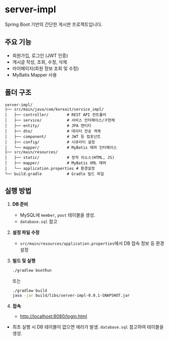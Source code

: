 # server-impl

Spring Boot 기반의 간단한 게시판 프로젝트입니다.

## 주요 기능
- 회원가입, 로그인 (JWT 인증)
- 게시글 작성, 조회, 수정, 삭제
- 마이페이지(회원 정보 조회 및 수정)
- MyBatis Mapper 사용

## 폴더 구조
```
server-impl/
├── src/main/java/com/koreait/service_impl/
│   ├── controller/        # REST API 컨트롤러
│   ├── service/           # 서비스 인터페이스/구현체
│   ├── entity/            # JPA 엔티티
│   ├── dto/               # 데이터 전송 객체
│   ├── component/         # JWT 등 컴포넌트
│   ├── config/            # 시큐리티 설정
│   └── mapper/            # MyBatis 매퍼 인터페이스
├── src/main/resources/
│   ├── static/            # 정적 리소스(HTML, JS)
│   ├── mapper/            # MyBatis XML 매퍼
│   └── application.properties # 환경설정
└── build.gradle           # Gradle 빌드 파일
```

## 실행 방법

1. **DB 준비**
   - MySQL에 `member`, `post` 테이블을 생성.
   - `database.sql` 참고

2. **설정 파일 수정**
   - `src/main/resources/application.properties`에서 DB 접속 정보 등 환경설정

3. **빌드 및 실행**
   ```bash
   ./gradlew bootRun
   ```
   또는
   ```bash
   ./gradlew build
   java -jar build/libs/server-impl-0.0.1-SNAPSHOT.jar
   ```

4. **접속**
   - [http://localhost:8080/login.html](http://localhost:8080/login.html)
  

- 최초 실행 시 DB 테이블이 없으면 에러가 발생. `database.sql` 참고하여 테이블을 생성.
